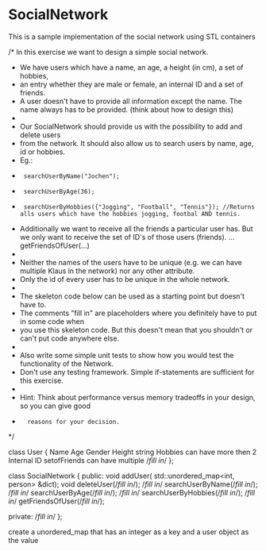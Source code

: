 # SocialNetwork
This is a sample implementation of the social network using STL containers

/* In this exercise we want to design a simple social network.
 * We have users which have a name, an age, a height (in cm), a set of hobbies,
 * an entry whether they are male or female, an internal ID and a set of friends.
 * A user doesn't have to provide all information except the name. The name always has to be provided. (think about how to design this)
 * 
 * Our SocialNetwork should provide us with the possibility to add and delete users
 * from the network. It should also allow us to search users by name, age, id or hobbies. 
 * Eg.:
 *      searchUserByName("Jochen");
 *      searchUserByAge(36);
 *      searchUserByHobbies({"Jogging", "Football", "Tennis"}); //Returns alls users which have the hobbies jogging, footbal AND tennis.
 * Additionally we want to receive all the friends a particular user has. But we only want to receive the set of ID's of those users (friends).
      ... getFriendsOfUser(...)
 *
 * Neither the names of the users have to be unique (e.g. we can have multiple Klaus in the network) nor any other attribute.
 * Only the id of every user has to be unique in the whole network.
 * 
 * The skeleton code below can be used as a starting point but doesn't have to.
 * The comments "fill in" are placeholders where you definitely have to put in some code when 
 * you use this skeleton code. But this doesn't mean that you shouldn't or can't put code anywhere else.
 *
 * Also write some simple unit tests to show how you would test the functionality of the Network.
 * Don't use any testing framework. Simple if-statements are sufficient for this exercise.
 *
 * Hint: Think about performance versus memory tradeoffs in your design, so you can give good 
 *       reasons for your decision. 
 */

class User
{
Name
Age
Gender
Height
string Hobbies can have more then 2
Internal ID
setofFriends can have multiple
	/*fill in*/
};
 
class SocialNetwork
{
public:
	void addUser( std::unordered_map<int, person> &dict);
	void deleteUser(/*fill in*/);
	/*fill in*/ searchUserByName(/*fill in*/);
	/*fill in*/ searchUserByAge(/*fill in*/);
	/*fill in*/ searchUserByHobbies(/*fill in*/);
	/*fill in*/ getFriendsOfUser(/*fill in*/);
	
private:
	/*fill in*/
};

 create a unordered_map that has an integer as a key and a user object as the value